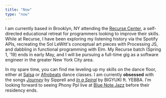 ```yaml
---
title: "Now"
type: "now"
---
```


I am currently based in Brooklyn, NY attending the
[Recurse Center](https://www.recurse.com/), a self-directed educational retreat
for programmers looking to improve their skills. While at Recurse, I have been
exploring my listening history via the Spotify APIs,
recreating the Sol LeWitt's conceptual art pieces
with Processing JS, and dabbling in functional
programming with Elm.
My Recurse batch
(Spring 1, '19) ends in early May, and I will be pursuing a full-time gig as a
software engineer in the greater New York City area.

In my spare time, you can find me leveling up my skills on the dance floor,
either at [Salsa](https://salsasalsadancestudio.com) or
[Afrobeats](https://fit4dancenyc.com/) dance classes. I am currently **obsessed** with the songs *[Journey](https://open.spotify.com/track/0qjE689Bbbv8nxmhmQQ6eM)* by Sipprell and *[In a Spiral](https://open.spotify.com/track/52V5lBmgcqEZCtHjXtJHk9)* by BIGYUKI ft. YEBBA. I'm looking forward to seeing Phony Ppl live at [Blue Note Jazz](http://www.bluenotejazz.com/newyork/schedule/moreinfo.cgi?id=14941) before their residency ends.
